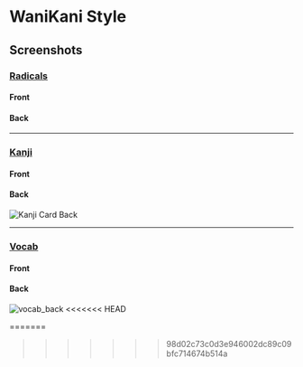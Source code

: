 # WaniKani Style

## Screenshots

### [Radicals](https://github.com/WrinkleRelease/anki-cards/tree/main/src/anki/04-wanikani-style/radicals)

#### Front

#### Back

---

### [Kanji](https://github.com/WrinkleRelease/anki-cards/tree/main/src/anki/04-wanikani-style/kanji)

#### Front

#### Back
![Kanji Card Back](https://github.com/user-attachments/assets/d291c756-bb8c-41d3-92d5-e6701acf79a3)

---

### [Vocab](https://github.com/WrinkleRelease/anki-cards/tree/main/src/anki/04-wanikani-style/vocab)

#### Front

#### Back
![vocab_back](https://github.com/user-attachments/assets/c2d16eec-651f-4a89-9214-e6d8caa83eb7)
<<<<<<< HEAD

=======
>>>>>>> 98d02c73c0d3e946002dc89c09bfc714674b514a
